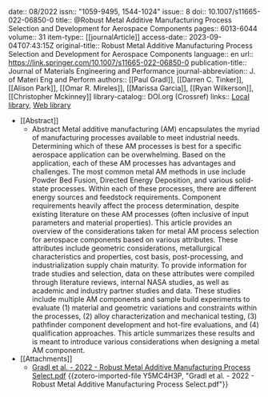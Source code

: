 date:: 08/2022
issn:: "1059-9495, 1544-1024"
issue:: 8
doi:: 10.1007/s11665-022-06850-0
title:: @Robust Metal Additive Manufacturing Process Selection and Development for Aerospace Components
pages:: 6013-6044
volume:: 31
item-type:: [[journalArticle]]
access-date:: 2023-09-04T07:43:15Z
original-title:: Robust Metal Additive Manufacturing Process Selection and Development for Aerospace Components
language:: en
url:: https://link.springer.com/10.1007/s11665-022-06850-0
publication-title:: Journal of Materials Engineering and Performance
journal-abbreviation:: J. of Materi Eng and Perform
authors:: [[Paul Gradl]], [[Darren C. Tinker]], [[Alison Park]], [[Omar R. Mireles]], [[Marissa Garcia]], [[Ryan Wilkerson]], [[Christopher Mckinney]]
library-catalog:: DOI.org (Crossref)
links:: [Local library](zotero://select/library/items/RVXZ8MLH), [Web library](https://www.zotero.org/users/9628799/items/RVXZ8MLH)

- [[Abstract]]
	- Abstract
	              Metal additive manufacturing (AM) encapsulates the myriad of manufacturing processes available to meet industrial needs. Determining which of these AM processes is best for a specific aerospace application can be overwhelming. Based on the application, each of these AM processes has advantages and challenges. The most common metal AM methods in use include Powder Bed Fusion, Directed Energy Deposition, and various solid-state processes. Within each of these processes, there are different energy sources and feedstock requirements. Component requirements heavily affect the process determination, despite existing literature on these AM processes (often inclusive of input parameters and material properties). This article provides an overview of the considerations taken for metal AM process selection for aerospace components based on various attributes. These attributes include geometric considerations, metallurgical characteristics and properties, cost basis, post-processing, and industrialization supply chain maturity. To provide information for trade studies and selection, data on these attributes were compiled through literature reviews, internal NASA studies, as well as academic and industry partner studies and data. These studies include multiple AM components and sample build experiments to evaluate (1) material and geometric variations and constraints within the processes, (2) alloy characterization and mechanical testing, (3) pathfinder component development and hot-fire evaluations, and (4) qualification approaches. This article summarizes these results and is meant to introduce various considerations when designing a metal AM component.
- [[Attachments]]
	- [Gradl et al. - 2022 - Robust Metal Additive Manufacturing Process Select.pdf](zotero://select/library/items/Y5MC4H3P) {{zotero-imported-file Y5MC4H3P, "Gradl et al. - 2022 - Robust Metal Additive Manufacturing Process Select.pdf"}}
